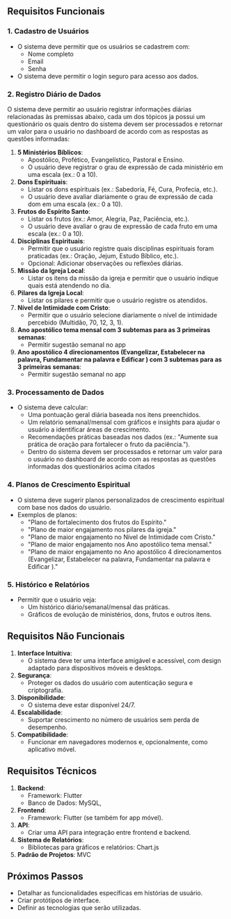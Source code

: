## **Requisitos Funcionais**

### **1\. Cadastro de Usuários**

*   O sistema deve permitir que os usuários se cadastrem com:
    *   Nome completo
    *   Email
    *   Senha
*   O sistema deve permitir o login seguro para acesso aos dados.

### **2\. Registro Diário de Dados**

O sistema deve permitir ao usuário registrar informações diárias relacionadas às premissas abaixo, cada um dos tópicos ja possui um questionário os quais dentro do sistema devem ser processados e retornar um valor para o usuário no dashboard de acordo com as respostas as questões informadas:

1.  **5 Ministérios Bíblicos**:
    *   Apostólico, Profético, Evangelístico, Pastoral e Ensino.
    *   O usuário deve registrar o grau de expressão de cada ministério em uma escala (ex.: 0 a 10).
2.  **Dons Espirituais**:
    *   Listar os dons espirituais (ex.: Sabedoria, Fé, Cura, Profecia, etc.).
    *   O usuário deve avaliar diariamente o grau de expressão de cada dom em uma escala (ex.: 0 a 10).
3.  **Frutos do Espírito Santo**:
    *   Listar os frutos (ex.: Amor, Alegria, Paz, Paciência, etc.).
    *   O usuário deve avaliar o grau de expressão de cada fruto em uma escala (ex.: 0 a 10).
4.  **Disciplinas Espirituais**:
    *   Permitir que o usuário registre quais disciplinas espirituais foram praticadas (ex.: Oração, Jejum, Estudo Bíblico, etc.).
    *   Opcional: Adicionar observações ou reflexões diárias.
5.  **Missão da Igreja Local**:
    *   Listar os itens da missão da igreja e permitir que o usuário indique quais está atendendo no dia.
6.  **Pilares da Igreja Local**:
    *   Listar os pilares e permitir que o usuário registre os atendidos.
7.  **Nível de Intimidade com Cristo**:
    *   Permitir que o usuário selecione diariamente o nível de intimidade percebido (Multidão, 70, 12, 3, 1).
8.  **Ano apostólico tema mensal com 3 subtemas para as 3 primeiras semanas**:
    *   Permitir sugestão semanal no app
9.  **Ano apostólico 4 direcionamentos (Evangelizar, Estabelecer na palavra, Fundamentar na palavra e Edificar ) com 3 subtemas para as 3 primeiras semanas**:
    *   Permitir sugestão semanal no app

### **3\. Processamento de Dados**

*   O sistema deve calcular:
    *   Uma pontuação geral diária baseada nos itens preenchidos.
    *   Um relatório semanal/mensal com gráficos e insights para ajudar o usuário a identificar áreas de crescimento.
    *   Recomendações práticas baseadas nos dados (ex.: "Aumente sua prática de oração para fortalecer o fruto da paciência.").
    *   Dentro do sistema devem ser processados e retornar um valor para o usuário no dashboard de acordo com as respostas as questões informadas dos questionários acima citados

### **4\. Planos de Crescimento Espiritual**

*   O sistema deve sugerir planos personalizados de crescimento espiritual com base nos dados do usuário.
*   Exemplos de planos:
    *   "Plano de fortalecimento dos frutos do Espírito."
    *   "Plano de maior engajamento nos pilares da igreja."
    *   "Plano de maior engajamento no Nível de Intimidade com Cristo."
    *   "Plano de maior engajamento nos Ano apostólico tema mensal."
    *   "Plano de maior engajamento no Ano apostólico 4 direcionamentos (Evangelizar, Estabelecer na palavra, Fundamentar na palavra e Edificar )."

### **5\. Histórico e Relatórios**

*   Permitir que o usuário veja:
    *   Um histórico diário/semanal/mensal das práticas.
    *   Gráficos de evolução de ministérios, dons, frutos e outros itens.

## **Requisitos Não Funcionais**

1.  **Interface Intuitiva**:
    *   O sistema deve ter uma interface amigável e acessível, com design adaptado para dispositivos móveis e desktops.
2.  **Segurança**:
    *   Proteger os dados do usuário com autenticação segura e criptografia.
3.  **Disponibilidade**:
    *   O sistema deve estar disponível 24/7.
4.  **Escalabilidade**:
    *   Suportar crescimento no número de usuários sem perda de desempenho.
5.  **Compatibilidade**:
    *   Funcionar em navegadores modernos e, opcionalmente, como aplicativo móvel.

## **Requisitos Técnicos**

1.  **Backend**:
    *   Framework: Flutter
    *   Banco de Dados: MySQL,
2.  **Frontend**:
    *   Framework: Flutter (se também for app móvel).
3.  **API**:
    *   Criar uma API para integração entre frontend e backend.
4.  **Sistema de Relatórios**:
    *   Bibliotecas para gráficos e relatórios: Chart.js
5.  **Padrão de Projetos**: MVC

## **Próximos Passos**

*   Detalhar as funcionalidades específicas em histórias de usuário.
*   Criar protótipos de interface.
*   Definir as tecnologias que serão utilizadas.